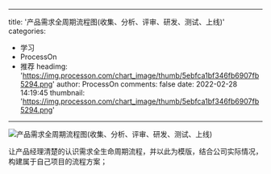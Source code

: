 
---
title: '产品需求全周期流程图(收集、分析、评审、研发、测试、上线)'
categories: 
 - 学习
 - ProcessOn
 - 推荐
headimg: 'https://img.processon.com/chart_image/thumb/5ebfca1bf346fb6907fb5294.png'
author: ProcessOn
comments: false
date: 2022-02-28 14:19:45
thumbnail: 'https://img.processon.com/chart_image/thumb/5ebfca1bf346fb6907fb5294.png'
---

<div>   
<img class="thumb" alt="产品需求全周期流程图(收集、分析、评审、研发、测试、上线)" src="https://img.processon.com/chart_image/thumb/5ebfca1bf346fb6907fb5294.png" referrerpolicy="no-referrer">
<p>让产品经理清楚的认识需求全生命周期流程，并以此为模版，结合公司实际情况，构建属于自己项目的流程方案；</p>  
</div>
            